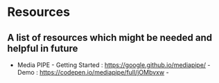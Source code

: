 # Resources

## A list of resources which might be needed and helpful in future


-   Media PIPE
        - Getting Started : https://google.github.io/mediapipe/
        - Demo : https://codepen.io/mediapipe/full/jOMbvxw
        -  